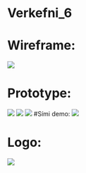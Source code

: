 # Verkefni_6

# Wireframe:
![](https://github.com/j3LLy44/Verkefni_6/blob/main/Wireframe.jpg)

# Prototype:
![](https://github.com/j3LLy44/Verkefni_6/blob/main/Prototype-01.png)
![](https://github.com/j3LLy44/Verkefni_6/blob/main/Prototype-02.png)
![](https://github.com/j3LLy44/Verkefni_6/blob/main/Prototype-03.png)
#Sími demo:
![](https://github.com/j3LLy44/Verkefni_6/blob/main/Prototype-04.png)
# Logo:
![](https://github.com/j3LLy44/Verkefni_6/blob/main/Prototype-05.png)
